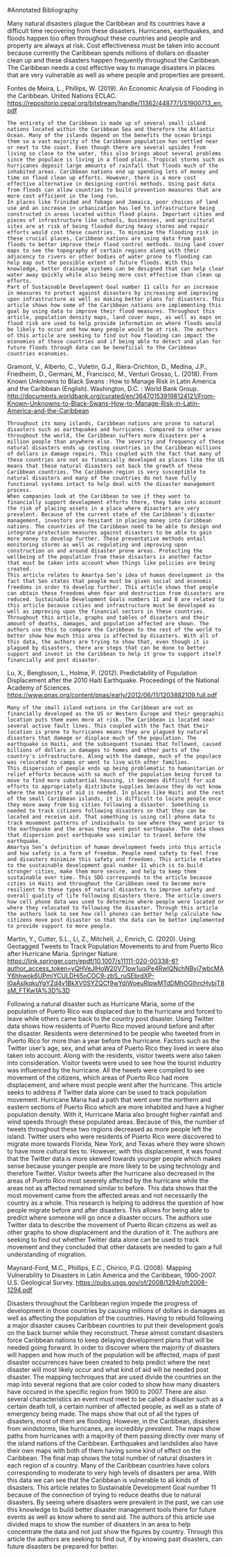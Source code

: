 #Annotated Bibliography

Many natural disasters plague the Caribbean and its countries have a difficult time recovering from these disasters. Hurricanes, earthquakes, and floods happen too often throughout these countries and people and property are always at risk. Cost effectiveness must be taken into account because currently the Caribbean spends millions of dollars on disaster clean up and these disasters happen frequently throughout the Caribbean. The Caribbean needs a cost effective way to manage disasters in places that are very vulnerable as well as where people and properties are present.

Fontes de Meira, L., Phillips, W. (2019). An Economic Analysis of Flooding in the Caribbean. United Nations ECLAC. https://repositorio.cepal.org/bitstream/handle/11362/44877/1/S1900713_en.pdf

	The entirety of the Caribbean is made up of several small island nations located within the Caribbean Sea and therefore the Atlantic Ocean. Many of the islands depend on the benefits the ocean brings them so a vast majority of the Caribbean population has settled near or next to the coast. Even though there are several upsides from living so close to the water, this also brings about several problems since the populace is living in a flood plain. Tropical storms such as hurricanes deposit large amounts of rainfall that floods much of the inhabited areas. Caribbean nations end up spending lots of money and time on flood clean up efforts. However, there is a more cost effective alternative in designing control methods. Using past data from floods can allow countries to build prevention measures that are more cost efficient in the long run.
	In places like Trinidad and Tobago and Jamaica, poor choices of land use and an increase in urbanization has led to infrastructure being constructed in areas located within flood plains. Important cities and pieces of infrastructure like schools, businesses, and agricultural sites are at risk of being flooded during heavy storms and repair efforts would cost these countries. To minimize the flooding risk in these crucial places, Caribbean nations are using data from past floods to better improve their flood control methods. Using land cover maps to see the topography of certain regions along with their adjacency to rivers or other bodies of water prone to flooding can help map out the possible extent of future floods. With this knowledge, better drainage systems can be designed that can help clear water away quickly while also being more cost effective than clean up efforts.
	Part of Sustainable Development Goal number 11 calls for an increase in measures to protect against disasters by increasing and improving upon infrastructure as well as making better plans for disasters. This article shows how some of the Caribbean nations are implementing this goal by using data to improve their flood measures. Throughout this article, population density maps, land cover maps, as well as maps on flood risk are used to help provide information on where floods would be likely to occur and how many people would be at risk. The authors of this article are seeking to find out how flooding can impact the economies of these countries and if being able to detect and plan for future floods through data can be beneficial to the Caribbean countries economies.

Gramont, V., Alberto, C., Vuletin, G.J., Riera-Crichton, D., Medina, J.P., Friedheim, D., Germani, M., Francisco, M., Venturi Grosso, L. (2018). From Known Unknowns to Black Swans : How to Manage Risk in Latin America and the Caribbean (English). Washington, D.C. : World Bank Group. http://documents.worldbank.org/curated/en/364701539198124121/From-Known-Unknowns-to-Black-Swans-How-to-Manage-Risk-in-Latin-America-and-the-Caribbean

	Throughout its many islands, Caribbean nations are prone to natural disasters such as earthquakes and hurricanes. Compared to other areas throughout the world, the Caribbean suffers more disasters per a million people than anywhere else. The severity and frequency of these natural disasters ends up costing countries in the Caribbean millions of dollars in damage repairs. This coupled with the fact that many of these countries are not as financially developed as places like the US means that these natural disasters set back the growth of these Caribbean countries. The Caribbean region is very susceptible to natural disasters and many of the countries do not have fully functional systems intact to help deal with the disaster management process.
	When companies look at the Caribbean to see if they want to financially support development efforts there, they take into account the risk of placing assets in a place where disasters are very prevalent. Because of the current state of the Caribbean’s disaster management, investors are hesitant in placing money into Caribbean nations. The countries of the Caribbean need to be able to design and integrate protection measures against disasters to be able to gain more money to develop further. These preventative methods entail monitoring storms as well as regulating and improving upon construction on and around disaster prone areas. Protecting the wellbeing of the population from these disasters is another factor that must be taken into account when things like policies are being created.
	This article relates to Amartya Sen’s idea of human development in the fact that Sen states that people must be given social and economic freedoms in order to develop further. This article shows that people can obtain these freedoms when fear and destruction from disasters are reduced. Sustainable Development Goals numbers 11 and 8 are related to this article because cities and infrastructure must be developed as well as improving upon the financial sectors in these countries. Throughout this article, graphs and tables of disasters and their amount of deaths, damages, and population affected are shown. The authors use this to compare the Caribbean to the rest of the world to better show how much this area is affected by disasters. With all of this data, the authors are trying to show that, even though it is plagued by disasters, there are steps that can be done to better support and invest in the Caribbean to help it grow to support itself financially and post disaster.

Lu, X., Bengtsson, L., Holme, P. (2012). Predictability of Population Displacement after the 2010 Haiti Earthquake. Proceedings of the National Academy of Sciences. https://www.pnas.org/content/pnas/early/2012/06/11/1203882109.full.pdf 

	Many of the small island nations in the Caribbean are not as financially developed as the US or Western Europe and their geographic location puts them even more at risk. The Caribbean is located near several active fault lines. This coupled with the fact that their location is prone to hurricanes means they are plagued by natural disasters that damage or displace much of the population. The earthquake in Haiti, and the subsequent tsunami that followed, caused billions of dollars in damages to homes and other parts of the country's infrastructure. Along with the damage, much of the populace was relocated to camps or went to live with other families. 
	This dispersion of people ends up being problematic to humanitarian or relief efforts because with so much of the population being forced to move to find more substantial housing, it becomes difficult for aid efforts to appropriately distribute supplies because they do not know where the majority of aid is needed. In places like Haiti and the rest of the small Caribbean islands, it is difficult to locate people once they move away from big cities following a disaster. Something is needed to track citizens following disasters so that they can be located and receive aid. That something is using cell phone data to track movement patterns of individuals to see where they went prior to the earthquake and the areas they went post earthquake. The data shows that dispersion post earthquake was similar to travel before the earthquake. 
	Amartya Sen’s definition of human development feeds into this article and how safety is a form of freedom. People need safety to feel free and disasters minimize this safety and freedoms. This article relates to the sustainable development goal number 11 which is to build stronger cities, make them more secure, and help to keep them sustainable over time. This SDG corresponds to the article because cities in Haiti and throughout the Caribbean need to become more resilient to these types of natural disasters to improve safety and overall quality of life following disasters there. The article covers how cell phone data was used to determine where people were located or where they relocated to following the disaster. Through this article the authors look to see how cell phones can better help calculate how citizens move post disaster so that the data can be better implemented to provide support to more people.
	
Martin, Y., Cutter, S.L., Li, Z., Mitchell, J., Emrich, C. (2020). Using Geotagged Tweets to Track Population Movements to and from Puerto Rico after Hurricane Maria. Springer Nature. https://link.springer.com/epdf/10.1007/s11111-020-00338-6?author_access_token=yQHVeJlHoW20V71pw1uqiPe4RwlQNchNByi7wbcMAY6hhwok6UPmiYCULDHi5nCOC9-zbS_ruSEbrdXP-I0aAsIkqkuYgYZd4v1BkXV0SYZQCf9wYdiWoeuRlpwMTdDMhOGlhrcHvbjT8sM_FTKw1A%3D%3D

Following a natural disaster such as Hurricane Maria, some of the population of Puerto Rico was displaced due to the hurricane and forced to leave while others came back to the country post disaster. Using Twitter data shows how residents of Puerto Rico moved around before and after the disaster. Residents were determined to be people who tweeted from in Puerto Rico for more than a year before the hurricane. Factors such as the Twitter user’s age, sex, and what area of Puerto Rico they lived in were also taken into account. Along with the residents, visitor tweets were also taken into consideration. Visitor tweets were used to see how the tourist industry was influenced by the hurricane. All the tweets were compiled to see movement of the citizens, which areas of Puerto Rico had more displacement, and where most people went after the hurricane. This article seeks to address if Twitter data alone can be used to track population movement.
Hurricane Maria had a path that went over the northern and eastern sections of Puerto Rico which are more inhabited and have a higher population density. With it, Hurricane Maria also brought higher rainfall and wind speeds through these populated areas. Because of this, the number of tweets throughout these two regions decreased as more people left the island. Twitter users who were residents of Puerto Rico were discovered to migrate more towards Florida, New York, and Texas where they were shown to have more cultural ties to. However, with this displacement, it was found that the Twitter data is more skewed towards younger people which makes sense because younger people are more likely to be using technology and therefore Twitter. Visitor tweets after the hurricane also decreased in the areas of Puerto Rico most severely affected by the hurricane while the areas not as affected remained similar to before. This data shows that the most movement came from the affected areas and not necessarily the country as a whole.
This research is helping to address the question of how people migrate before and after disasters. This allows for being able to predict where someone will go once a disaster occurs. The authors use Twitter data to describe the movement of Puerto Rican citizens as well as other graphs to show displacement and the duration of it. The authors are seeking to find out whether Twitter data alone can be used to track movement and they concluded that other datasets are needed to gain a full understanding of migration.

Maynard-Ford, M.C., Phillips, E.C., Chirico, P.G. (2008). Mapping Vulnerability to Disasters in Latin America and the Caribbean, 1900-2007. U.S. Geological Survey. https://pubs.usgs.gov/of/2008/1294/ofr2008-1294.pdf

Disasters throughout the Caribbean region impede the progress of development in those countries by causing millions of dollars in damages as well as affecting the population of the countries. Having to rebuild following a major disaster causes Caribbean countries to put their development goals on the back burner while they reconstruct. These almost constant disasters force Caribbean nations to keep delaying development plans that will be needed going forward. In order to discover where the majority of disasters will happen and how much of the population will be affected, maps of past disaster occurrences have been created to help predict where the next disaster will most likely occur and what kind of aid will be needed post disaster. 
The mapping techniques that are used divide the countries on the map into several regions that are color coded to show how many disasters have occured in the specific region from 1900 to 2007. There are also several characteristics an event must meet to be called a disaster such as a certain death toll, a certain number of affected people, as well as a state of emergency being made. The maps show that out of all the types of disasters, most of them are flooding. However, in the Caribbean, disasters from windstorms, like hurricanes, are incredibly prevalent. The maps show paths from hurricanes with a majority of them passing directly over many of the island nations of the Caribbean. Earthquakes and landslides also have their own maps with both of them having some kind of effect on the Caribbean. The final map shows the total number of natural disasters in each region of a country. Many of the Caribbean countries have colors corresponding to moderate to very high levels of disasters per area. With this data we can see that the Caribbean is vulnerable to all kinds of disasters.
This article relates to Sustainable Development Goal number 11 because of the connection of trying to reduce deaths due to natural disasters. By seeing where disasters were prevalent in the past, we can use this knowledge to build better disaster management tools there for future events as well as know where to send aid. The authors of this article use divided maps to show the number of disasters in an area to help concentrate the data and not just show the figures by country. Through this article the authors are seeking to find out, if by knowing past disasters, can future disasters be prepared for better.
